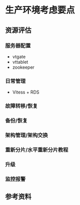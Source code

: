 # 生产环境考虑要点
## 资源评估
### 服务器配置
- vtgate
- vttablet
- zookeeper
### 日常管理
- Vitess + RDS

### 故障转移/恢复
### 备份/恢复
### 架构管理/架构交换
### 重新分片/水平重新分片教程
### 升级
### 监控报警
## 参考资料
